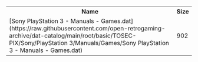 <table>
<tr><th>Name</th><th>Size</th></tr>
<tr><td>
[Sony PlayStation 3 - Manuals - Games.dat](https://raw.githubusercontent.com/open-retrogaming-archive/dat-catalog/main/root/basic/TOSEC-PIX/Sony/PlayStation 3/Manuals/Games/Sony PlayStation 3 - Manuals - Games.dat)
</td><td>902</td></tr>
</table>
